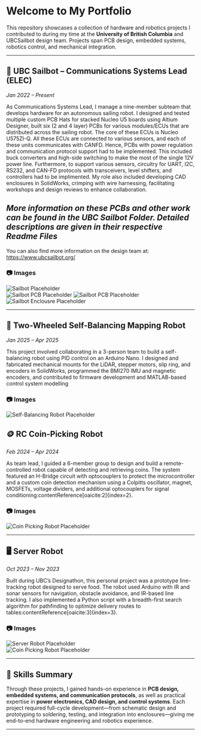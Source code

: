 # Welcome to My Portfolio

This repository showcases a collection of hardware and robotics projects I contributed to during my time at the **University of British Columbia** and UBCSailbot design team. Projects span PCB design, embedded systems, robotics control, and mechanical integration.

---

## 🚤 UBC Sailbot – Communications Systems Lead (ELEC)  
*Jan 2022 – Present*  

As Communications Systems Lead, I manage a nine-member subteam that develops hardware for an autonomous sailing robot. I designed and tested multiple custom PCB Hats for stacked Nucleo U5 boards using Altium Designer, built six (2 and 4 layer) PCBs for various modules/ECUs that are distributed across the sailing robot. The core of these ECUs is Nucleo U575ZI-Q. All these ECUs are connected to various sensors, and each of these units communicates with CANFD. Hence, PCBs with power regulation and communication protocol support had to be implemented. This included buck converters and high-side switching to make the most of the single 12V power line. Furthermore, to support various sensors, circuitry for UART, I2C, RS232, and CAN-FD protocols with transceivers, level shifters, and controllers had to be implimented. My role also included developing CAD enclosures in SolidWorks, crimping with wire harnessing, facilitating workshops and design reviews to enhance collaboration.

## *More information on these PCBs and other work can be found in the UBC Sailbot Folder. Detailed descriptions are given in their respective Readme Files*

You can also find more information on the design team at: https://www.ubcsailbot.org/

### 📷 Images  
![Sailbot Placeholder](images/Sailbot.jpg)  
![Sailbot PCB Placeholder](images/PCBS_V2.jpeg)
![Sailbot PCB Placeholder](images/SAIL_V3_PCB.png)
![Sailbot Enclousre Placeholder](images/Wingsail_Enclosure.jpg) 

---

## 🤖 Two-Wheeled Self-Balancing Mapping Robot  
*Jan 2025 – Apr 2025*  

This project involved collaborating in a 3-person team to build a self-balancing robot using PID control on an Arduino Nano. I designed and fabricated mechanical mounts for the LiDAR, stepper motors, slip ring, and encoders in SolidWorks, programmed the BMI270 IMU and magnetic encoders, and contributed to firmware development and MATLAB-based control system modelling

### 📷 Images  
![Self-Balancing Robot Placeholder](images/Self_Balancing_Robot.jpg)  



## 🪙 RC Coin-Picking Robot  
*Feb 2024 – Apr 2024*  

As team lead, I guided a 6-member group to design and build a remote-controlled robot capable of detecting and retrieving coins. The system featured an H-Bridge circuit with optocouplers to protect the microcontroller and a custom coin detection mechanism using a Colpitts oscillator, magnet, MOSFETs, voltage dividers, and additional optocouplers for signal conditioning:contentReference[oaicite:2]{index=2}.  

### 📷 Images  
![Coin Picking Robot Placeholder](images/Coin_Picking_Robot.jpg)  

---

## 🖥️ Server Robot  
*Oct 2023 – Nov 2023*  

Built during UBC’s Designathon, this personal project was a prototype line-tracking robot designed to serve food. The robot used Arduino with IR and sonar sensors for navigation, obstacle avoidance, and IR-based line tracking. I also implemented a Python script with a breadth-first search algorithm for pathfinding to optimize delivery routes to tables:contentReference[oaicite:3]{index=3}.  

### 📷 Images  
![Server Robot Placeholder](images/Picture_of_prototype.JPG)  
![Coin Picking Robot Placeholder](images/CAD_Server_Robot.png) 

---

## 🔧 Skills Summary  
Through these projects, I gained hands-on experience in **PCB design, embedded systems, and communication protocols**, as well as practical expertise in **power electronics, CAD design, and control systems**. Each project required full-cycle development—from schematic design and prototyping to soldering, testing, and integration into enclosures—giving me end-to-end hardware engineering and robotics experience.  

---
